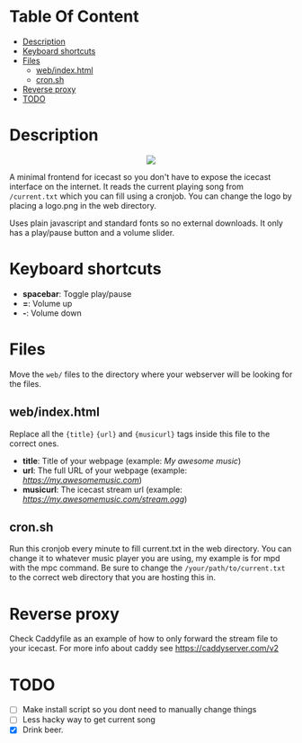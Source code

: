 # Table Of Content
- [Description](#description)
- [Keyboard shortcuts](#keyboard-shortcuts)
- [Files](#files)
  * [web/index.html](#web-indexhtml)
  * [cron.sh](#cronsh)
- [Reverse proxy](#reverse-proxy)
- [TODO](#todo)

# Description
<p align="center">
  <img src="https://i.postimg.cc/90Ndwsq9/screenshot.png" />
</p>

A minimal frontend for icecast so you don't have to expose the icecast interface on the internet.
It reads the current playing song from `/current.txt` which you can fill using a cronjob.
You can change the logo by placing a logo.png in the web directory.

Uses plain javascript and standard fonts so no external downloads.
It only has a play/pause button and a volume slider. 

# Keyboard shortcuts
- **spacebar**: Toggle play/pause
- **=**: Volume up
- **-**: Volume down

# Files
Move the `web/` files to the directory where your webserver will be looking for the files.

## web/index.html
Replace all the `{title}` `{url}` and `{musicurl}` tags inside this file to the correct ones.

- **title**: Title of your webpage (example: *My awesome music*)
- **url**: The full URL of your webpage (example: *https://my.awesomemusic.com*)
- **musicurl**: The icecast stream url (example: *https://my.awesomemusic.com/stream.ogg*)

## cron.sh
Run this cronjob every minute to fill current.txt in the web directory.
You can change it to whatever music player you are using, my example is for mpd with the mpc command.
Be sure to change the `/your/path/to/current.txt` to the correct web directory that you are hosting this in.

# Reverse proxy
Check Caddyfile as an example of how to only forward the stream file to your icecast.
For more info about caddy see https://caddyserver.com/v2


# TODO

- [ ] Make install script so you dont need to manually change things
- [ ] Less hacky way to get current song
- [X] Drink beer.
